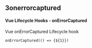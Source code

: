 ## 3onerrorcaptured
#### Vue Lifecycle Hooks - onErrorCaptured
Vue onErrorCaptured Lifecycle hook
```
onErrorCaptured(() => {${1}})
```